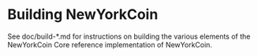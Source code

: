 Building NewYorkCoin
================

See doc/build-*.md for instructions on building the various
elements of the NewYorkCoin Core reference implementation of NewYorkCoin.
